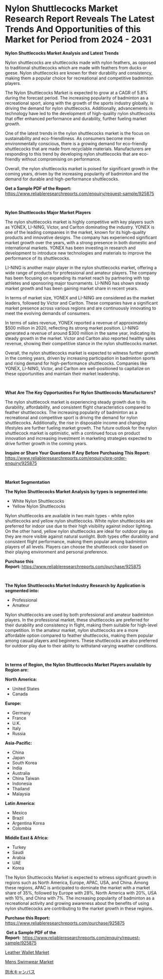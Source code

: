 <p><h1>Nylon Shuttlecocks Market Research Report Reveals The Latest Trends And Opportunities of this Market for Period from 2024 - 2031</h1></p><p><strong>Nylon Shuttlecocks Market Analysis and Latest Trends</strong></p>
<p><p>Nylon shuttlecocks are shuttlecocks made with nylon feathers, as opposed to traditional shuttlecocks which are made with feathers from ducks or geese. Nylon shuttlecocks are known for their durability and consistency, making them a popular choice for recreational and competitive badminton players.</p><p>The Nylon Shuttlecocks Market is expected to grow at a CAGR of 5.8% during the forecast period. The increasing popularity of badminton as a recreational sport, along with the growth of the sports industry globally, is driving the demand for nylon shuttlecocks. Additionally, advancements in technology have led to the development of high-quality nylon shuttlecocks that offer enhanced performance and durability, further fueling market growth.</p><p>One of the latest trends in the nylon shuttlecocks market is the focus on sustainability and eco-friendliness. As consumers become more environmentally conscious, there is a growing demand for eco-friendly shuttlecocks that are made from recyclable materials. Manufacturers are responding to this trend by developing nylon shuttlecocks that are eco-friendly without compromising on performance.</p><p>Overall, the nylon shuttlecocks market is poised for significant growth in the coming years, driven by the increasing popularity of badminton and the demand for durable and high-performance shuttlecocks.</p></p>
<p><strong>Get a Sample PDF of the Report:&nbsp;</strong> <a href="https://www.reliableresearchreports.com/enquiry/request-sample/925875">https://www.reliableresearchreports.com/enquiry/request-sample/925875</a></p>
<p>&nbsp;</p>
<p><strong>Nylon Shuttlecocks Major Market Players</strong></p>
<p><p>The nylon shuttlecocks market is highly competitive with key players such as YONEX, LI-NING, Victor, and Carlton dominating the industry. YONEX is one of the leading companies in the market, known for its high-quality products and innovative designs. The company has experienced significant market growth over the years, with a strong presence in both domestic and international markets. YONEX has been investing in research and development to introduce new technologies and materials to improve the performance of its shuttlecocks.</p><p>LI-NING is another major player in the nylon shuttlecocks market, offering a wide range of products for professional and amateur players. The company has been focusing on expanding its market reach by partnering with top athletes and sponsoring major tournaments. LI-NING has shown steady market growth and has been gaining market share in recent years.</p><p>In terms of market size, YONEX and LI-NING are considered as the market leaders, followed by Victor and Carlton. These companies have a significant market presence across various regions and are continuously innovating to meet the evolving demands of consumers.</p><p>In terms of sales revenue, YONEX reported a revenue of approximately $500 million in 2020, reflecting its strong market position. LI-NING generated a revenue of around $300 million in the same year, indicating its steady growth in the market. Victor and Carlton also reported healthy sales revenue, showing their competitive stance in the nylon shuttlecocks market.</p><p>Overall, the nylon shuttlecocks market is expected to witness further growth in the coming years, driven by increasing participation in badminton sports and rising demand for high-performance shuttlecocks. Companies like YONEX, LI-NING, Victor, and Carlton are well-positioned to capitalize on these opportunities and maintain their market leadership.</p></p>
<p>&nbsp;</p>
<p><strong>What Are The Key Opportunities For Nylon Shuttlecocks Manufacturers?</strong></p>
<p><p>The nylon shuttlecock market is experiencing steady growth due to its durability, affordability, and consistent flight characteristics compared to feather shuttlecocks. The increasing popularity of badminton as a recreational and competitive sport is driving the demand for nylon shuttlecocks. Additionally, the rise in disposable income and changing lifestyles are further fueling market growth. The future outlook for the nylon shuttlecock market is optimistic, with a continued focus on product innovation and increasing investment in marketing strategies expected to drive further growth in the coming years.</p></p>
<p><strong>Inquire or Share Your Questions If Any Before Purchasing This Report:</strong> <a href="https://www.reliableresearchreports.com/enquiry/pre-order-enquiry/925875">https://www.reliableresearchreports.com/enquiry/pre-order-enquiry/925875</a></p>
<p>&nbsp;</p>
<p><strong>Market Segmentation</strong></p>
<p><strong>The Nylon Shuttlecocks Market Analysis by types is segmented into:</strong></p>
<p><ul><li>White Nylon Shuttlecocks</li><li>Yellow Nylon Shuttlecocks</li></ul></p>
<p><p>Nylon shuttlecocks are available in two main types - white nylon shuttlecocks and yellow nylon shuttlecocks. White nylon shuttlecocks are preferred for indoor use due to their high visibility against indoor lighting. On the other hand, yellow nylon shuttlecocks are ideal for outdoor play as they are more visible against natural sunlight. Both types offer durability and consistent flight performance, making them popular among badminton players of all levels. Players can choose the shuttlecock color based on their playing environment and personal preference.</p></p>
<p><strong>Purchase this Report:&nbsp;</strong><a href="https://www.reliableresearchreports.com/purchase/925875">https://www.reliableresearchreports.com/purchase/925875</a></p>
<p>&nbsp;</p>
<p><strong>The Nylon Shuttlecocks Market Industry Research by Application is segmented into:</strong></p>
<p><ul><li>Professional</li><li>Amateur</li></ul></p>
<p><p>Nylon shuttlecocks are used by both professional and amateur badminton players. In the professional market, these shuttlecocks are preferred for their durability and consistency in flight, making them suitable for high-level competition. In the amateur market, nylon shuttlecocks are a more affordable option compared to feather shuttlecocks, making them popular among casual players and beginners. These shuttlecocks are also preferred for outdoor play due to their ability to withstand varying weather conditions.</p></p>
<p>&nbsp;</p>
<p><strong>In terms of Region, the Nylon Shuttlecocks Market Players available by Region are:</strong></p>
<p>
    <p> <strong> North America: </strong>
        <ul>
            <li>United States</li>
            <li>Canada</li>
        </ul>
        </p> 
    <p> <strong> Europe: </strong>
        <ul>
            <li>Germany</li>
            <li>France</li>
            <li>U.K.</li>
            <li>Italy</li>
            <li>Russia</li>
        </ul>
        </p> 
    <p> <strong> Asia-Pacific: </strong>
        <ul>
            <li>China</li>
            <li>Japan</li>
            <li>South Korea</li>
            <li>India</li>
            <li>Australia</li>
            <li>China Taiwan</li>
            <li>Indonesia</li>
            <li>Thailand</li>
            <li>Malaysia</li>
        </ul>
        </p> 
    <p> <strong> Latin America: </strong>
        <ul>
            <li>Mexico</li>
            <li>Brazil</li>
            <li>Argentina Korea</li>
            <li>Colombia</li>
        </ul>
        </p> 
    <p> <strong> Middle East & Africa: </strong>
        <ul>
            <li>Turkey</li>
            <li>Saudi</li>
            <li>Arabia</li>
            <li>UAE</li>
            <li>Korea</li>
        </ul>
    </p>
    </p>
<p><p>The Nylon Shuttlecocks Market is expected to witness significant growth in regions such as North America, Europe, APAC, USA, and China. Among these regions, APAC is anticipated to dominate the market with a market share of 35%, followed by Europe with 28%, North America with 20%, USA with 10%, and China with 7%. The increasing popularity of badminton as a recreational activity and growing awareness about the benefits of using nylon shuttlecocks are contributing to the market growth in these regions.</p></p>
<p><strong>Purchase this Report: </strong><a href="https://www.reliableresearchreports.com/purchase/925875">https://www.reliableresearchreports.com/purchase/925875</a></p>
<p>&nbsp;<strong>Get a Sample PDF of the Report:&nbsp;&nbsp;</strong><a href="https://www.reliableresearchreports.com/enquiry/request-sample/925875">https://www.reliableresearchreports.com/enquiry/request-sample/925875</a></p>
<p><strong></strong></p>
<p><p><a href="https://github.com/mauripalmi/Market-Research-Report-List-2/blob/main/leather-wallet-market.md">Leather Wallet Market</a></p><p><a href="https://github.com/nicoletavirag/Market-Research-Report-List-2/blob/main/mens-swimwear-market.md">Mens Swimwear Market</a></p><p><a href="https://medium.com/@craigurcottrte8/%E9%98%B2%E6%B0%B4%E3%82%AD%E3%83%A3%E3%83%B3%E3%83%90%E3%82%B9%E3%81%AE%E5%B8%82%E5%A0%B4%E8%A6%8F%E6%A8%A1%E3%81%AF-%E3%82%B0%E3%83%AD%E3%83%BC%E3%83%90%E3%83%AB%E7%94%A3%E6%A5%AD%E3%81%AB%E3%81%8A%E3%81%91%E3%82%8B%E6%9C%80%E9%81%A9%E3%81%AA%E3%83%9E%E3%83%BC%E3%82%B1%E3%83%86%E3%82%A3%E3%83%B3%E3%82%B0%E3%83%81%E3%83%A3%E3%83%8D%E3%83%AB%E3%82%92%E6%98%8E%E3%82%89%E3%81%8B%E3%81%AB%E3%81%97%E3%81%BE%E3%81%99-299992a55771">防水キャンバス</a></p></p>